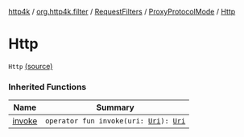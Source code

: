 [http4k](../../../index.md) / [org.http4k.filter](../../index.md) / [RequestFilters](../index.md) / [ProxyProtocolMode](index.md) / [Http](./-http.md)

# Http

`Http` [(source)](https://github.com/http4k/http4k/blob/master/http4k-core/src/main/kotlin/org/http4k/filter/RequestFilters.kt#L49)

### Inherited Functions

| Name | Summary |
|---|---|
| [invoke](invoke.md) | `operator fun invoke(uri: `[`Uri`](../../../org.http4k.core/-uri/index.md)`): `[`Uri`](../../../org.http4k.core/-uri/index.md) |
